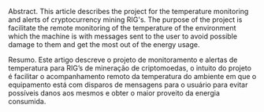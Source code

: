 Abstract. This article describes the project for the temperature monitoring and alerts of cryptocurrency mining RIG's. The purpose of the project is facilitate the remote monitoring of the temperature of the environment which the machine is with messages sent to the user to avoid possible damage to them and get the most out of the energy usage.

Resumo. Este artigo descreve o projeto de monitoramento e alertas de temperatura para RIG’s de mineração de criptomoedas, o intuito do projeto é facilitar o acompanhamento remoto da temperatura do ambiente em que o equipamento está com disparos de mensagens para o usuário para evitar possíveis danos aos mesmos e obter o maior proveito da energia consumida.
